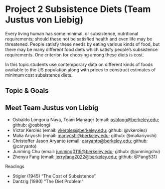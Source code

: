 # Project 2 Subsistence Diets (Team Justus von Liebig)

Every living human has some minimal, or subsistence, nutritional requirements; should these not be satisfied health and even life may be threatened. People satisfy these needs by eating various kinds of food, but there may be many different food diets which satisfy people’s subsistence requirements. One criterion for choosing among these diets is cost.

In this topic students use contemporary data on different kinds of foods available to the US population along with prices to construct estimates of minimum cost subsistence diets.

## Topic & Goals 

## Meet Team Justus von Liebig
- Osbaldo Longoria Nava, Team Manager (email: osblong@berkeley.edu; github: @osblong)
- Victor Keroles (email: vkeroles@berkeley.edu; github: @vkeroles)
- Malia Ariyoshi (email: mariyoshi@berkeley.edu; github: @maliariyoshi)
- Christoffer Jason Aryanto (email: caryanto@berkeley.edu; github: @caryanto)
- Junming Chu (email: junming0119@berkeley.edu; github: @junmingchu)
- Zhenyu Fang (email: jerryfang2022@berkeley.edu; github: @Fang531)

Readings
- Stigler (1945) “The Cost of Subsistence”
- Dantzig (1990) “The Diet Problem”
